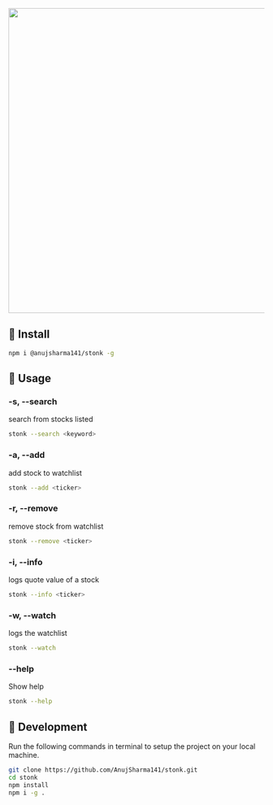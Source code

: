
<p align="center">
    <img width="600" src="https://i.ibb.co/0fjypgS/image.png" />
</p>

## :rocket: Install

```bash
npm i @anujsharma141/stonk -g
```


## :pushpin: Usage


### -s, --search   

search from stocks listed                            

```bash
stonk --search <keyword>
```


### -a, --add 
  
add stock to watchlist      

```bash
stonk --add <ticker>
```
                        

### -r, --remove   

remove stock from watchlist                           

```bash
stonk --remove <ticker>
```

### -i, --info

logs quote value of a stock    

```bash
stonk --info <ticker>
```
                           

### -w, --watch    

logs the watchlist    

```bash
stonk --watch
```
                              

### --help     

Show help

```bash
stonk --help 
```



## :wrench: Development
Run the following commands in terminal to setup the project on your local machine.

```bash 
git clone https://github.com/AnujSharma141/stonk.git
cd stonk
npm install 
npm i -g .
```

